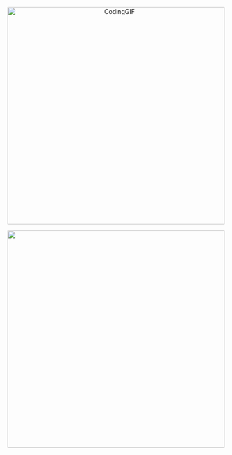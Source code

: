 
<p align="center">
  <img width="500" src="https://user-images.githubusercontent.com/61885011/215563646-200da64f-8854-41d4-ad59-8b74c8faa799.gif" title="" alt="CodingGIF">
</p>

<p align="center">
  <img  width="500"
  src="https://cr-ss-service.azurewebsites.net/api/ScreenShot?widget=summary&username=vellt&badges=2&show-avatar=false&style=--header-bg-color:%23000;--border-radius:10px;"/>

</p>
